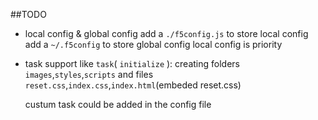 ##TODO

- local config & global config
    add a `./f5config.js` to store local config
    add a `~/.f5config` to store global config
    local config is priority

- task support
    like `task`( `initialize` ): creating folders `images`,`styles`,`scripts`
    and files `reset.css`,`index.css`,`index.html`(embeded reset.css)

    custum task could be added in the config file
